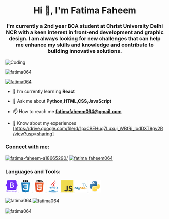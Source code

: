 <h1 align="center">Hi 👋, I'm Fatima Faheem</h1>
<h3 align="center">I'm currently a 2nd year BCA student at Christ University Delhi NCR with a keen interest in front-end development and graphic design. I am always looking for new challenges that can help me enhance my skills and knowledge and contribute to building innovative solutions.</h3>
<img align"right" alt="Coding" width="400" src="https://media.baamboozle.com/uploads/images/144726/1664375442_31055_gif-url.gif">


<p align="left"> <img src="https://komarev.com/ghpvc/?username=fatima064&label=Profile%20views&color=0e75b6&style=flat" alt="fatima064" /> </p>

<p align="left"> <a href="https://github.com/ryo-ma/github-profile-trophy"><img src="https://github-profile-trophy.vercel.app/?username=fatima064" alt="fatima064" /></a> </p>

- 🌱 I’m currently learning **React**

- 💬 Ask me about **Python,HTML,CSS,JavaScript**

- 📫 How to reach me **fatimafaheem064@gmail.com**

- 📄 Know about my experiences [https://drive.google.com/file/d/1pxCBEHug7Luxuj_WBfRj_IodDXT9gv2R/view?usp=sharing]

<h3 align="left">Connect with me:</h3>
<p align="left">
<a href="https://linkedin.com/in/fatima-faheem-a18665290/" target="blank"><img align="center" src="https://raw.githubusercontent.com/rahuldkjain/github-profile-readme-generator/master/src/images/icons/Social/linked-in-alt.svg" alt="fatima-faheem-a18665290/" height="30" width="40" /></a>
<a href="https://instagram.com/fatima_faheem064" target="blank"><img align="center" src="https://raw.githubusercontent.com/rahuldkjain/github-profile-readme-generator/master/src/images/icons/Social/instagram.svg" alt="fatima_faheem064" height="30" width="40" /></a>
</p>

<h3 align="left">Languages and Tools:</h3>
<p align="left"> <a href="https://getbootstrap.com" target="_blank" rel="noreferrer"> <img src="https://raw.githubusercontent.com/devicons/devicon/master/icons/bootstrap/bootstrap-plain-wordmark.svg" alt="bootstrap" width="40" height="40"/> </a> <a href="https://www.w3schools.com/css/" target="_blank" rel="noreferrer"> <img src="https://raw.githubusercontent.com/devicons/devicon/master/icons/css3/css3-original-wordmark.svg" alt="css3" width="40" height="40"/> </a> <a href="https://www.w3.org/html/" target="_blank" rel="noreferrer"> <img src="https://raw.githubusercontent.com/devicons/devicon/master/icons/html5/html5-original-wordmark.svg" alt="html5" width="40" height="40"/> </a> <a href="https://www.java.com" target="_blank" rel="noreferrer"> <img src="https://raw.githubusercontent.com/devicons/devicon/master/icons/java/java-original.svg" alt="java" width="40" height="40"/> </a> <a href="https://developer.mozilla.org/en-US/docs/Web/JavaScript" target="_blank" rel="noreferrer"> <img src="https://raw.githubusercontent.com/devicons/devicon/master/icons/javascript/javascript-original.svg" alt="javascript" width="40" height="40"/> </a> <a href="https://www.mysql.com/" target="_blank" rel="noreferrer"> <img src="https://raw.githubusercontent.com/devicons/devicon/master/icons/mysql/mysql-original-wordmark.svg" alt="mysql" width="40" height="40"/> </a> <a href="https://www.python.org" target="_blank" rel="noreferrer"> <img src="https://raw.githubusercontent.com/devicons/devicon/master/icons/python/python-original.svg" alt="python" width="40" height="40"/> </a> </p>

<p><img align="left" src="https://github-readme-stats.vercel.app/api/top-langs?username=fatima064&show_icons=true&locale=en&layout=compact" alt="fatima064" /></p>

<p>&nbsp;<img align="center" src="https://github-readme-stats.vercel.app/api?username=fatima064&show_icons=true&locale=en" alt="fatima064" /></p>

<p><img align="center" src="https://github-readme-streak-stats.herokuapp.com/?user=fatima064&" alt="fatima064" /></p>
